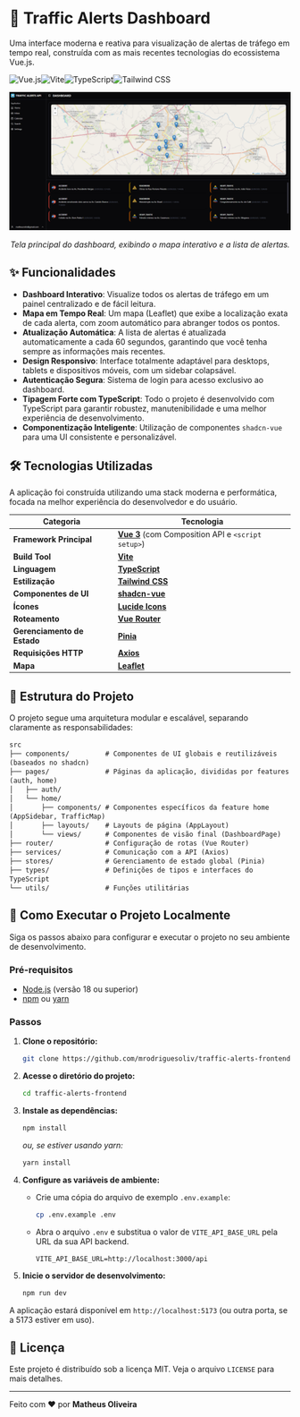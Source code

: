 # 🚦 Traffic Alerts Dashboard

Uma interface moderna e reativa para visualização de alertas de tráfego em tempo real, construída com as mais recentes tecnologias do ecossistema Vue.js.

![Vue.js](https://img.shields.io/badge/Vue.js-3-4FC08D?style=for-the-badge&logo=vue.js)![Vite](https://img.shields.io/badge/Vite-5-646CFF?style=for-the-badge&logo=vite)![TypeScript](https://img.shields.io/badge/TypeScript-5-3178C6?style=for-the-badge&logo=typescript)![Tailwind CSS](https://img.shields.io/badge/Tailwind_CSS-3-38B2AC?style=for-the-badge&logo=tailwind-css)

![Demonstração da Aplicação](.github/assets/traffic-alerts-frontend.png)
*<p align="center">Tela principal do dashboard, exibindo o mapa interativo e a lista de alertas.</p>*

## ✨ Funcionalidades

-   **Dashboard Interativo**: Visualize todos os alertas de tráfego em um painel centralizado e de fácil leitura.
-   **Mapa em Tempo Real**: Um mapa (Leaflet) que exibe a localização exata de cada alerta, com zoom automático para abranger todos os pontos.
-   **Atualização Automática**: A lista de alertas é atualizada automaticamente a cada 60 segundos, garantindo que você tenha sempre as informações mais recentes.
-   **Design Responsivo**: Interface totalmente adaptável para desktops, tablets e dispositivos móveis, com um sidebar colapsável.
-   **Autenticação Segura**: Sistema de login para acesso exclusivo ao dashboard.
-   **Tipagem Forte com TypeScript**: Todo o projeto é desenvolvido com TypeScript para garantir robustez, manutenibilidade e uma melhor experiência de desenvolvimento.
-   **Componentização Inteligente**: Utilização de componentes `shadcn-vue` para uma UI consistente e personalizável.

## 🛠️ Tecnologias Utilizadas

A aplicação foi construída utilizando uma stack moderna e performática, focada na melhor experiência do desenvolvedor e do usuário.

| Categoria                | Tecnologia                                                                                                                           |
| ------------------------ | ------------------------------------------------------------------------------------------------------------------------------------ |
| **Framework Principal**  | [**Vue 3**](https://vuejs.org/) (com Composition API e `<script setup>`)                                                              |
| **Build Tool**           | [**Vite**](https://vitejs.dev/)                                                                                                      |
| **Linguagem**            | [**TypeScript**](https://www.typescriptlang.org/)                                                                                    |
| **Estilização**          | [**Tailwind CSS**](https://tailwindcss.com/)                                                                                         |
| **Componentes de UI**    | [**shadcn-vue**](https://www.shadcn-vue.com/)                                                                                        |
| **Ícones**               | [**Lucide Icons**](https://lucide.dev/)                                                                                              |
| **Roteamento**           | [**Vue Router**](https://router.vuejs.org/)                                                                                          |
| **Gerenciamento de Estado** | [**Pinia**](https://pinia.vuejs.org/)                                                                                               |
| **Requisições HTTP**     | [**Axios**](https://axios-http.com/)                                                                                                 |
| **Mapa**                 | [**Leaflet**](https://leafletjs.com/)                                                                                                |

## 📂 Estrutura do Projeto

O projeto segue uma arquitetura modular e escalável, separando claramente as responsabilidades:

```
src
├── components/         # Componentes de UI globais e reutilizáveis (baseados no shadcn)
├── pages/              # Páginas da aplicação, divididas por features (auth, home)
│   ├── auth/
│   └── home/
│       ├── components/ # Componentes específicos da feature home (AppSidebar, TrafficMap)
│       ├── layouts/    # Layouts de página (AppLayout)
│       └── views/      # Componentes de visão final (DashboardPage)
├── router/             # Configuração de rotas (Vue Router)
├── services/           # Comunicação com a API (Axios)
├── stores/             # Gerenciamento de estado global (Pinia)
├── types/              # Definições de tipos e interfaces do TypeScript
└── utils/              # Funções utilitárias
```

## 🚀 Como Executar o Projeto Localmente

Siga os passos abaixo para configurar e executar o projeto no seu ambiente de desenvolvimento.

### Pré-requisitos

-   [Node.js](https://nodejs.org/en/) (versão 18 ou superior)
-   [npm](https://www.npmjs.com/) ou [yarn](https://classic.yarnpkg.com/)

### Passos

1.  **Clone o repositório:**
    ```bash
    git clone https://github.com/mrodriguesoliv/traffic-alerts-frontend.git
    ```

2.  **Acesse o diretório do projeto:**
    ```bash
    cd traffic-alerts-frontend
    ```

3.  **Instale as dependências:**
    ```bash
    npm install
    ```
    *ou, se estiver usando yarn:*
    ```bash
    yarn install
    ```

4.  **Configure as variáveis de ambiente:**
    -   Crie uma cópia do arquivo de exemplo `.env.example`:
        ```bash
        cp .env.example .env
        ```
    -   Abra o arquivo `.env` e substitua o valor de `VITE_API_BASE_URL` pela URL da sua API backend.
        ```env
        VITE_API_BASE_URL=http://localhost:3000/api
        ```

5.  **Inicie o servidor de desenvolvimento:**
    ```bash
    npm run dev
    ```

A aplicação estará disponível em `http://localhost:5173` (ou outra porta, se a 5173 estiver em uso).

## 📄 Licença

Este projeto é distribuído sob a licença MIT. Veja o arquivo `LICENSE` para mais detalhes.

---

Feito com ❤️ por **Matheus Oliveira**